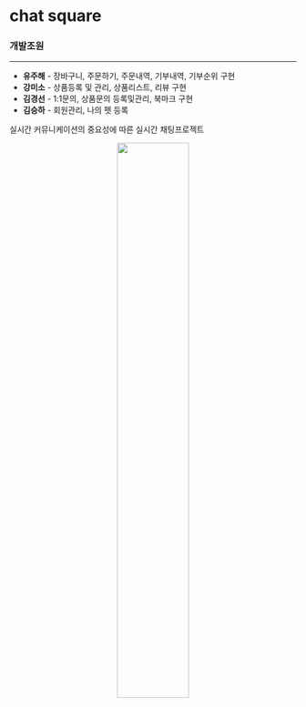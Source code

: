 # chat square

### 개발조원
---
+ **유주해** - 장바구니, 주문하기, 주문내역, 기부내역, 기부순위 구현
+ **강미소** - 상품등록 및 관리, 상품리스트, 리뷰 구현
+ **김경선** - 1:1문의, 상품문의 등록및관리, 북마크 구현
+ **김승하** - 회원관리, 나의 펫 등록

실시간 커뮤니케이션의 중요성에 따른 실시간 채팅프로젝트 
<p align=center>
  <img width=50% src=https://github.com/yujuhye/chat/assets/161537140/4817c645-6a71-4a4c-8eec-7054e218b2bb >
<p/>




